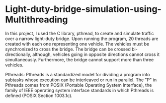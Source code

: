 # Light-duty-bridge-simulation-using-Multithreading

In this project, I used the C library, pthread, to create and simulate traffic over a narrow light-duty bridge. Upon running the program, 20 threads are created with each one representing one vehicle. The vehicles must be synchronized to cross the bridge.
The bridge can be crossed bi-directionally, although, vehicles going in opposite directions cannot cross it simultaneously. Furthermore, the bridge cannot support more than three vehicles.

Pthreads: Pthreads is a standardized model for dividing a program into subtasks whose execution can be interleaved or run in parallel. The "P" in Pthreads comes from POSIX (Portable Operating System Interface), the family of IEEE operating system interface standards in which Pthreads is defined (POSIX Section 1003.1c).
